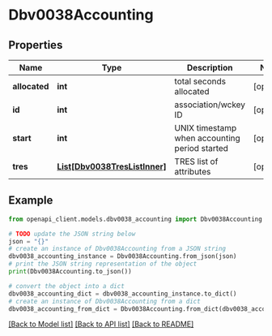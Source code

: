 # Dbv0038Accounting


## Properties

Name | Type | Description | Notes
------------ | ------------- | ------------- | -------------
**allocated** | **int** | total seconds allocated | [optional] 
**id** | **int** | association/wckey ID | [optional] 
**start** | **int** | UNIX timestamp when accounting period started | [optional] 
**tres** | [**List[Dbv0038TresListInner]**](Dbv0038TresListInner.md) | TRES list of attributes | [optional] 

## Example

```python
from openapi_client.models.dbv0038_accounting import Dbv0038Accounting

# TODO update the JSON string below
json = "{}"
# create an instance of Dbv0038Accounting from a JSON string
dbv0038_accounting_instance = Dbv0038Accounting.from_json(json)
# print the JSON string representation of the object
print(Dbv0038Accounting.to_json())

# convert the object into a dict
dbv0038_accounting_dict = dbv0038_accounting_instance.to_dict()
# create an instance of Dbv0038Accounting from a dict
dbv0038_accounting_from_dict = Dbv0038Accounting.from_dict(dbv0038_accounting_dict)
```
[[Back to Model list]](../README.md#documentation-for-models) [[Back to API list]](../README.md#documentation-for-api-endpoints) [[Back to README]](../README.md)


